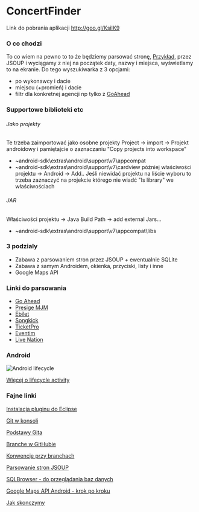 ConcertFinder
=============

Link do pobrania aplikacji http://goo.gl/KsiIK9

### O co chodzi
To co wiem na pewno to to że będziemy parsować stronę, [Przykład](http://www.go-ahead.pl/pl/koncerty.html), przez JSOUP i wyciągamy z niej na początek daty, nazwy i miejsca, wyświetlamy to na ekranie. Do tego wyszukiwarka z 3 opcjami: 
* po wykonawcy i dacie 
* miejscu (+promień) i dacie
* filtr dla konkretnej agencji np tylko z [GoAhead](http://www.go-ahead.pl/pl/)

### Supportowe biblioteki etc
###### Jako projekty 
Te trzeba zaimportować jako osobne projekty Project -> import -> Projekt androidowy 
i pamiętajcie o zaznaczaniu "Copy projects into workspace" 
* ~android-sdk\extras\android\support\v7\appcompat 
* ~android-sdk\extras\android\support\v7\cardview 
później właściwości projektu -> Android -> Add.. 
Jeśli niewidać projektu na liście wyboru to trzeba zaznaczyć na projekcie którego nie wiadć "Is library" we właściwościach

###### JAR
Właściwości projektu -> Java Build Path -> add external Jars... 
* ~android-sdk\extras\android\support\v7\appcompat\libs

### 3 podzialy
* Zabawa z parsowaniem stron przez JSOUP + ewentualnie SQLite 
* Zabawa z samym Androidem, okienka, przyciski, listy i inne
* Google Maps API

### Linki do parsowania 
* [Go Ahead](http://www.go-ahead.pl/pl/)
* [Presige MJM](http://www.imprezyprestige.com/)
* [Ebilet](http://www.ebilet.pl/)
* [Songkick](http://www.songkick.com/)
* [TicketPro](http://www.ticketpro.pl/jnp/home/index.html)
* [Eventim](http://www.eventim.pl/)
* [Live Nation](http://www.livenation.pl/)

### Android 
![Android lifecycle](http://developer.android.com/images/activity_lifecycle.png)

[Więcej o lifecycle activity](http://developer.android.com/reference/android/app/Activity.html)

### Fajne linki

[Instalacja pluginu do Eclipse](http://developer.android.com/…/installi…/installing-adt.html)

[Git w konsoli](http://git-scm.com/)

[Podstawy Gita](http://rogerdudler.github.io/git-guide/)

[Branche w GitHubie](http://git-scm.com/book/en/v2/Git-Branching-Basic-Branching-and-Merging)

[Konwencje przy branchach](https://gist.github.com/digitaljhelms/4287848)

[Parsowanie stron JSOUP](http://jsoup.org/)

[SQLBrowser - do przeglądania baz danych](http://sqlitebrowser.org/)

[Google Maps API Android - krok po kroku](https://developers.google.com/maps/documentation/android/start#getting_the_google_maps_android_api_v2)

[Jak skonczymy](http://i.imgur.com/xgYL5Zc.gifv)
